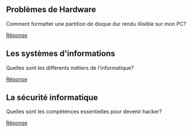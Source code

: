 ## Problèmes de Hardware

Comment formatter une partition de disque dur rendu illisible sur mon PC?

[Réponse](https://github.com/svcrobotics/base_de_connaissances/blob/master/Hardware/Formatter_disque.md)

## Les systèmes d'informations

Quelles sont les différents métiers de l'informatique?

[Réponse](https://github.com/svcrobotics/base_de_connaissances/blob/master/Syst%C3%A8mes%20d'Information/SI.md)

## La sécurité informatique

Quelles sont les compétences essentielles pour devenir hacker?

[Réponse](https://github.com/svcrobotics/base_de_connaissances/blob/master/Securite_Informatique/Hacker.md)

## 


